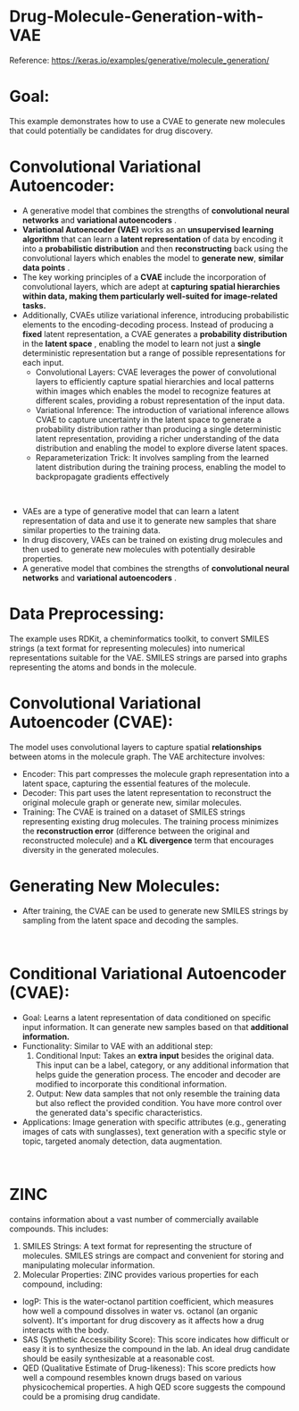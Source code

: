 # Drug-Molecule-Generation-with-VAE

Reference: https://keras.io/examples/generative/molecule_generation/


# Goal:

This example demonstrates how to use a CVAE to generate new molecules that could potentially be candidates for drug discovery.


# Convolutional Variational Autoencoder:

- A generative model that combines the strengths of **convolutional neural networks** and **variational autoencoders** .
- **Variational Autoencoder (VAE)** works as an **unsupervised learning algorithm** that can learn a **latent representation** of data by encoding it into a **probabilistic distribution** and then **reconstructing** back using the convolutional layers which enables the model to **generate new**, **similar data points** .
- The key working principles of a **CVAE** include the incorporation of convolutional layers, which are adept at **capturing spatial hierarchies within data, making them particularly well-suited for image-related tasks.**
- Additionally, CVAEs utilize variational inference, introducing probabilistic elements to the encoding-decoding process. Instead of producing a **fixed** latent representation, a CVAE generates a **probability distribution** in the **latent space** , enabling the model to learn not just a **single** deterministic representation but a range of possible representations for each input. <br>
  - Convolutional Layers: CVAE leverages the power of convolutional layers to efficiently capture spatial hierarchies and local patterns within images which enables the model to recognize features at different scales, providing a robust representation of the input data.
  - Variational Inference: The introduction of variational inference allows CVAE to capture uncertainty in the latent space to generate a probability distribution rather than producing a single deterministic latent representation, providing a richer understanding of the data distribution and enabling the model to explore diverse latent spaces.
  - Reparameterization Trick: It involves sampling from the learned latent distribution during the training process, enabling the model to backpropagate gradients effectively
<br>

- VAEs are a type of generative model that can learn a latent representation of data and use it to generate new samples that share similar properties to the training data.
- In drug discovery, VAEs can be trained on existing drug molecules and then used to generate new molecules with potentially desirable properties.
- A generative model that combines the strengths of **convolutional neural networks** and **variational autoencoders** .


# Data Preprocessing:

The example uses RDKit, a cheminformatics toolkit, to convert SMILES strings (a text format for representing molecules) into numerical representations suitable for the VAE.
SMILES strings are parsed into graphs representing the atoms and bonds in the molecule.

# Convolutional Variational Autoencoder (CVAE):

The model uses convolutional layers to capture spatial **relationships** between atoms in the molecule graph.
The VAE architecture involves:
- Encoder: This part compresses the molecule graph representation into a latent space, capturing the essential features of the molecule.
- Decoder: This part uses the latent representation to reconstruct the original molecule graph or generate new, similar molecules.
- Training: The CVAE is trained on a dataset of SMILES strings representing existing drug molecules.
The training process minimizes the **reconstruction error** (difference between the original and reconstructed molecule) and a **KL divergence** term that encourages diversity in the generated molecules.

# Generating New Molecules:

- After training, the CVAE can be used to generate new SMILES strings by sampling from the latent space and decoding the samples.
<br>

# Conditional Variational Autoencoder (CVAE):

- Goal: Learns a latent representation of data conditioned on specific input information. It can generate new samples based on that **additional information.**
- Functionality: Similar to VAE with an additional step:
  1. Conditional Input: Takes an **extra input** besides the original data. This input can be a label, category, or any additional information that helps guide the generation process.
The encoder and decoder are modified to incorporate this conditional information.
  2. Output: New data samples that not only resemble the training data but also reflect the provided condition. You have more control over the generated data's specific characteristics.
- Applications: Image generation with specific attributes (e.g., generating images of cats with sunglasses), text generation with a specific style or topic, targeted anomaly detection, data augmentation.

<br>

# ZINC 
contains information about a vast number of commercially available compounds. This includes:
1. SMILES Strings: A text format for representing the structure of molecules. SMILES strings are compact and convenient for storing and manipulating molecular information.
2. Molecular Properties: ZINC provides various properties for each compound, including:
  - logP: This is the water-octanol partition coefficient, which measures how well a compound dissolves in water vs. octanol (an organic solvent). It's important for drug discovery as it affects how a drug interacts with the body.
  - SAS (Synthetic Accessibility Score): This score indicates how difficult or easy it is to synthesize the compound in the lab. An ideal drug candidate should be easily synthesizable at a reasonable cost.
  - QED (Qualitative Estimate of Drug-likeness): This score predicts how well a compound resembles known drugs based on various physicochemical properties. A high QED score suggests the compound could be a promising drug candidate.

